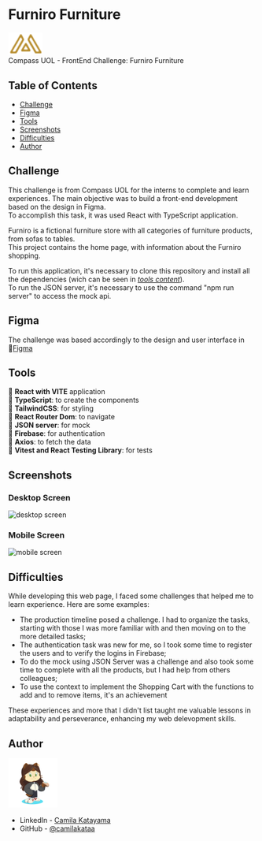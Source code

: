 # Furniro Furniture

<img width="70px" src="./src/assets/logo-furniro.png" alt="logo"><br>
Compass UOL - FrontEnd Challenge: Furniro Furniture<br>


## Table of Contents

- [Challenge](#challenge)
- [Figma](#figma)
- [Tools](#tools)
- [Screenshots](#screenshots)
- [Difficulties](#difficulties)
- [Author](#author)


## Challenge

This challenge is from Compass UOL for the interns to complete and learn experiences. The main objective was to build a front-end development based on the design in Figma.<br>
To accomplish this task, it was used React with TypeScript application.<br>

Furniro is a fictional furniture store with all categories of furniture products, from sofas to tables. <br>
This project contains the home page, with information about the Furniro shopping.<br>

To run this application, it's necessary to clone this repository and install all the dependencies (wich can be seen in [*tools content*](#tools)).<br>
To run the JSON server, it's necessary to use the command "npm run server" to access the mock api.

## Figma

The challenge was based accordingly to the design and user interface in 🔗[Figma](https://www.figma.com/design/E1F9AbyIRppkO2Ro1oP2tj/Desafio-3?node-id=117-336&t=kFuD7FGniomCe5mR-0)

## Tools

🔨 <b>React with VITE</b> application<br>
🔨 <b>TypeScript</b>: to create the components<br>
🔨 <b>TailwindCSS</b>: for styling<br>
🔨 <b>React Router Dom</b>: to navigate<br>
🔨 <b>JSON server</b>: for mock <br>
🔨 <b>Firebase</b>: for authentication<br>
🔨 <b>Axios</b>: to fetch the data<br>
🔨 <b>Vitest and React Testing Library</b>: for tests<br>

## Screenshots

### Desktop Screen
<img src="" alt="desktop screen">

### Mobile Screen
<img width="360px" src="" alt="mobile screen">


## Difficulties

While developing this web page, I faced some challenges that helped me to learn experience. Here are some examples:

- The production timeline posed a challenge. I had to organize the tasks, starting with those I was more familiar with and then moving on to the more detailed tasks;
- The authentication task was new for me, so I took some time to register the users and to verify the logins in Firebase;
- To do the mock using JSON Server was a challenge and also took some time to complete with all the products, but I had help from others colleagues;
- To use the context to implement the Shopping Cart with the functions to add and to remove items, it's an achievement

These experiences and more that I didn't list taught me valuable lessons in adaptability and perseverance, enhancing my web delevopment skills.

## Author

<img width="100px" src="./src/assets//my-octocat.png">

- LinkedIn - [Camila Katayama](https://www.linkedin.com/in/camila-katayama-ab1a42153/)
- GitHub - [@camilakataa](https://github.com/camilakataa)


